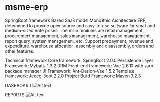 # msme-erp
 SpringBoot framework Based SaaS model Monolithic Architecture ERP, determined to provide open source and easy-to-use software for small and medium-sized enterprises, The main modules are retail management, procurement management, sales management, warehouse management, report query, system management, etc. Support prepayment, revenue and expenditure, warehouse allocation, assembly and disassembly, orders and other features. 



Technical framework
Core framework: SpringBoot 2.0.0
Persistence Layer Framework: Mybatis 1.3.2 ORM
Front-end framework: Vue 2.6.10 with yarn package manager
UI Framework: Ant-Design-Vue 1.5.2
Template framework: Jeecg-Boot 2.2.0
Project Build Framework: Maven 3.2.3



DASHBOARD
 ![Alt text](https://user-images.githubusercontent.com/39233553/158424637-b34bf00f-9241-4a8a-99c0-44df81fc6c86.PNG?raw=true "Dashboard")


REPORTS
![Alt text](https://user-images.githubusercontent.com/39233553/158424661-5212ed26-1eae-43f5-8160-b5c962a9c56a.PNG?raw=true "Reports")
